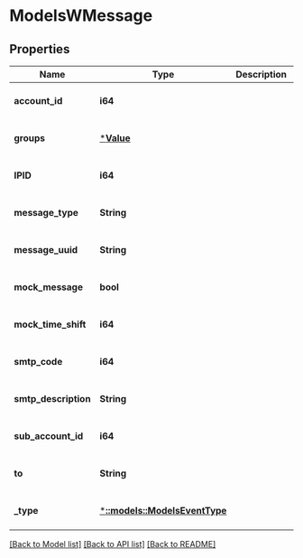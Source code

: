 # ModelsWMessage

## Properties
Name | Type | Description | Notes
------------ | ------------- | ------------- | -------------
**account_id** | **i64** |  | [optional] [default to null]
**groups** | [***Value**](Value.md) |  | [optional] [default to null]
**IPID** | **i64** |  | [optional] [default to null]
**message_type** | **String** |  | [optional] [default to null]
**message_uuid** | **String** |  | [optional] [default to null]
**mock_message** | **bool** |  | [optional] [default to null]
**mock_time_shift** | **i64** |  | [optional] [default to null]
**smtp_code** | **i64** |  | [optional] [default to null]
**smtp_description** | **String** |  | [optional] [default to null]
**sub_account_id** | **i64** |  | [optional] [default to null]
**to** | **String** |  | [optional] [default to null]
**_type** | [***::models::ModelsEventType**](models.EventType.md) |  | [optional] [default to null]

[[Back to Model list]](../README.md#documentation-for-models) [[Back to API list]](../README.md#documentation-for-api-endpoints) [[Back to README]](../README.md)


